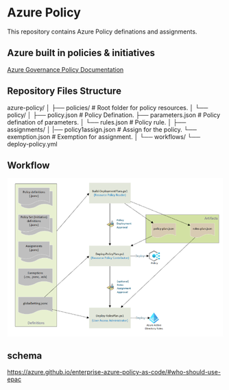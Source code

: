 # Azure Policy

This repository contains Azure Policy definations and assignments.

## Azure built in policies & initiatives

[Azure Governance Policy Documentation](https://learn.microsoft.com/en-us/azure/governance/policy/)

## Repository Files Structure

azure-policy/
│
├── policies/                   # Root folder for policy resources.
│   └── policy/
│       ├── policy.json         # Policy Defination.
        ├── parameters.json     # Policy defination of parameters.
│       └── rules.json          # Policy rule.
│
├── assignments/
│   |── policy1assign.json      # Assign for the policy.
    └── exemption.json          # Exemption for assignment.
│
└── workflows/
    └── deploy-policy.yml

## Workflow

![alt text](image.png)

## schema

<https://azure.github.io/enterprise-azure-policy-as-code/#who-should-use-epac>
